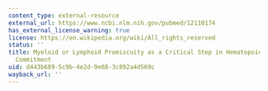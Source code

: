 ```yaml
---
content_type: external-resource
external_url: https://www.ncbi.nlm.nih.gov/pubmed/12110174
has_external_license_warning: true
license: https://en.wikipedia.org/wiki/All_rights_reserved
status: ''
title: Myeloid or Lymphoid Promiscuity as a Critical Step in Hematopoietic Lineage
  Commitment
uid: d443b689-5c9b-4e2d-9e68-3c892a4d569c
wayback_url: ''
---
```

